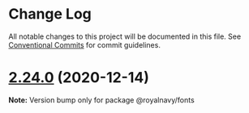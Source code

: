 # Change Log

All notable changes to this project will be documented in this file.
See [Conventional Commits](https://conventionalcommits.org) for commit guidelines.

# [2.24.0](https://github.com/Royal-Navy/design-system/compare/2.23.2...2.24.0) (2020-12-14)

**Note:** Version bump only for package @royalnavy/fonts
